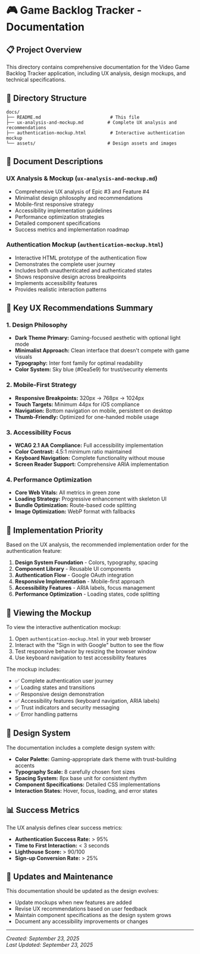 # 🎮 Game Backlog Tracker - Documentation

## 📋 Project Overview
This directory contains comprehensive documentation for the Video Game Backlog Tracker application, including UX analysis, design mockups, and technical specifications.

## 📁 Directory Structure

```
docs/
├── README.md                          # This file
├── ux-analysis-and-mockup.md         # Complete UX analysis and recommendations
├── authentication-mockup.html         # Interactive authentication mockup
└── assets/                           # Design assets and images
```

## 📄 Document Descriptions

### **UX Analysis & Mockup (`ux-analysis-and-mockup.md`)**
- Comprehensive UX analysis of Epic #3 and Feature #4
- Minimalist design philosophy and recommendations
- Mobile-first responsive strategy
- Accessibility implementation guidelines
- Performance optimization strategies
- Detailed component specifications
- Success metrics and implementation roadmap

### **Authentication Mockup (`authentication-mockup.html`)**
- Interactive HTML prototype of the authentication flow
- Demonstrates the complete user journey
- Includes both unauthenticated and authenticated states
- Shows responsive design across breakpoints
- Implements accessibility features
- Provides realistic interaction patterns

## 🎯 Key UX Recommendations Summary

### **1. Design Philosophy**
- **Dark Theme Primary:** Gaming-focused aesthetic with optional light mode
- **Minimalist Approach:** Clean interface that doesn't compete with game visuals
- **Typography:** Inter font family for optimal readability
- **Color System:** Sky blue (#0ea5e9) for trust/security elements

### **2. Mobile-First Strategy**
- **Responsive Breakpoints:** 320px → 768px → 1024px
- **Touch Targets:** Minimum 44px for iOS compliance
- **Navigation:** Bottom navigation on mobile, persistent on desktop
- **Thumb-Friendly:** Optimized for one-handed mobile usage

### **3. Accessibility Focus**
- **WCAG 2.1 AA Compliance:** Full accessibility implementation
- **Color Contrast:** 4.5:1 minimum ratio maintained
- **Keyboard Navigation:** Complete functionality without mouse
- **Screen Reader Support:** Comprehensive ARIA implementation

### **4. Performance Optimization**
- **Core Web Vitals:** All metrics in green zone
- **Loading Strategy:** Progressive enhancement with skeleton UI
- **Bundle Optimization:** Route-based code splitting
- **Image Optimization:** WebP format with fallbacks

## 🚀 Implementation Priority

Based on the UX analysis, the recommended implementation order for the authentication feature:

1. **Design System Foundation** - Colors, typography, spacing
2. **Component Library** - Reusable UI components
3. **Authentication Flow** - Google OAuth integration
4. **Responsive Implementation** - Mobile-first approach
5. **Accessibility Features** - ARIA labels, focus management
6. **Performance Optimization** - Loading states, code splitting

## 📱 Viewing the Mockup

To view the interactive authentication mockup:

1. Open `authentication-mockup.html` in your web browser
2. Interact with the "Sign in with Google" button to see the flow
3. Test responsive behavior by resizing the browser window
4. Use keyboard navigation to test accessibility features

The mockup includes:
- ✅ Complete authentication user journey
- ✅ Loading states and transitions
- ✅ Responsive design demonstration
- ✅ Accessibility features (keyboard navigation, ARIA labels)
- ✅ Trust indicators and security messaging
- ✅ Error handling patterns

## 🎨 Design System

The documentation includes a complete design system with:
- **Color Palette:** Gaming-appropriate dark theme with trust-building accents
- **Typography Scale:** 8 carefully chosen font sizes
- **Spacing System:** 8px base unit for consistent rhythm
- **Component Specifications:** Detailed CSS implementations
- **Interaction States:** Hover, focus, loading, and error states

## 📊 Success Metrics

The UX analysis defines clear success metrics:
- **Authentication Success Rate:** > 95%
- **Time to First Interaction:** < 3 seconds
- **Lighthouse Score:** > 90/100
- **Sign-up Conversion Rate:** > 25%

## 🔄 Updates and Maintenance

This documentation should be updated as the design evolves:
- Update mockups when new features are added
- Revise UX recommendations based on user feedback
- Maintain component specifications as the design system grows
- Document any accessibility improvements or changes

---

*Created: September 23, 2025*  
*Last Updated: September 23, 2025*